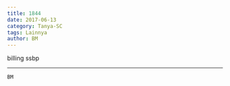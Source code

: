 ```yaml
---
title: 1844
date: 2017-06-13
category: Tanya-SC
tags: Lainnya
author: BM
---
```


billing ssbp

---



`BM`

